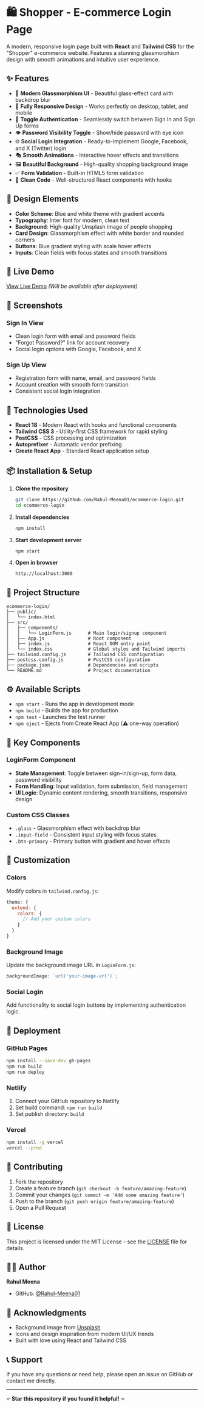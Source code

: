 # 🛍️ Shopper - E-commerce Login Page

A modern, responsive login page built with **React** and **Tailwind CSS** for the "Shopper" e-commerce website. Features a stunning glassmorphism design with smooth animations and intuitive user experience.

## ✨ Features

- 🎨 **Modern Glassmorphism UI** - Beautiful glass-effect card with backdrop blur
- 📱 **Fully Responsive Design** - Works perfectly on desktop, tablet, and mobile
- 🔄 **Toggle Authentication** - Seamlessly switch between Sign In and Sign Up forms
- 👁️ **Password Visibility Toggle** - Show/hide password with eye icon
- 🌐 **Social Login Integration** - Ready-to-implement Google, Facebook, and X (Twitter) login
- 🎭 **Smooth Animations** - Interactive hover effects and transitions
- 🖼️ **Beautiful Background** - High-quality shopping background image
- ✅ **Form Validation** - Built-in HTML5 form validation
- 🎯 **Clean Code** - Well-structured React components with hooks

## 🎨 Design Elements

- **Color Scheme**: Blue and white theme with gradient accents
- **Typography**: Inter font for modern, clean text
- **Background**: High-quality Unsplash image of people shopping
- **Card Design**: Glassmorphism effect with white border and rounded corners
- **Buttons**: Blue gradient styling with scale hover effects
- **Inputs**: Clean fields with focus states and smooth transitions

## 🚀 Live Demo

[View Live Demo](https://rahul-meena01.github.io/ecommerce-login) *(Will be available after deployment)*

## 📸 Screenshots

### Sign In View

- Clean login form with email and password fields
- "Forgot Password?" link for account recovery
- Social login options with Google, Facebook, and X

### Sign Up View

- Registration form with name, email, and password fields
- Account creation with smooth form transition
- Consistent social login integration

## 💪 Technologies Used

- **React 18** - Modern React with hooks and functional components
- **Tailwind CSS 3** - Utility-first CSS framework for rapid styling
- **PostCSS** - CSS processing and optimization
- **Autoprefixer** - Automatic vendor prefixing
- **Create React App** - Standard React application setup

## 📦 Installation & Setup

1. **Clone the repository**

   ```bash
   git clone https://github.com/Rahul-Meena01/ecommerce-login.git
   cd ecommerce-login
   ```

2. **Install dependencies**

   ```bash
   npm install
   ```

3. **Start development server**

   ```bash
   npm start
   ```

4. **Open in browser**

   ```
   http://localhost:3000
   ```

## 📁 Project Structure

```
ecommerce-login/
├── public/
│   └── index.html
├── src/
│   ├── components/
│   │   └── LoginForm.js      # Main login/signup component
│   ├── App.js                # Root component
│   ├── index.js              # React DOM entry point
│   └── index.css             # Global styles and Tailwind imports
├── tailwind.config.js        # Tailwind CSS configuration
├── postcss.config.js         # PostCSS configuration
├── package.json              # Dependencies and scripts
└── README.md                 # Project documentation
```

## ⚙️ Available Scripts

- `npm start` - Runs the app in development mode
- `npm build` - Builds the app for production
- `npm test` - Launches the test runner
- `npm eject` - Ejects from Create React App (⚠️ one-way operation)

## 🎯 Key Components

### LoginForm Component

- **State Management**: Toggle between sign-in/sign-up, form data, password visibility
- **Form Handling**: Input validation, form submission, field management
- **UI Logic**: Dynamic content rendering, smooth transitions, responsive design

### Custom CSS Classes

- `.glass` - Glassmorphism effect with backdrop blur
- `.input-field` - Consistent input styling with focus states
- `.btn-primary` - Primary button with gradient and hover effects

## 🔧 Customization

### Colors

Modify colors in `tailwind.config.js`:

```javascript
theme: {
  extend: {
    colors: {
      // Add your custom colors
    }
  }
}
```

### Background Image

Update the background image URL in `LoginForm.js`:

```javascript
backgroundImage: `url('your-image-url')`;
```

### Social Login

Add functionality to social login buttons by implementing authentication logic.

## 🚀 Deployment

### GitHub Pages

```bash
npm install --save-dev gh-pages
npm run build
npm run deploy
```

### Netlify

1. Connect your GitHub repository to Netlify
2. Set build command: `npm run build`
3. Set publish directory: `build`

### Vercel

```bash
npm install -g vercel
vercel --prod
```

## 🤝 Contributing

1. Fork the repository
2. Create a feature branch (`git checkout -b feature/amazing-feature`)
3. Commit your changes (`git commit -m 'Add some amazing feature'`)
4. Push to the branch (`git push origin feature/amazing-feature`)
5. Open a Pull Request

## 📍 License

This project is licensed under the MIT License - see the [LICENSE](LICENSE) file for details.

## 👨‍💼 Author

**Rahul Meena**

- GitHub: [@Rahul-Meena01](https://github.com/Rahul-Meena01)

## 🙏 Acknowledgments

- Background image from [Unsplash](https://unsplash.com)
- Icons and design inspiration from modern UI/UX trends
- Built with love using React and Tailwind CSS

## 📞 Support

If you have any questions or need help, please open an issue on GitHub or contact me directly.

---

⭐ **Star this repository if you found it helpful!** ⭐
